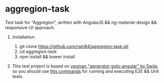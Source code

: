 # aggregion-task
Test task for "Aggregion", written with AngularJS && ng-material-design 
&& responsive-UI approach.

1. Installation:    
    1.  git clone https://github.com/rain84/aggregion-task.git
    2.  cd aggregion-task
    3.  npm install && bower install

2. This test project is based on [yeoman "generator-gulp-angular" by Swiip](https://github.com/Swiip/generator-gulp-angular/), so you should use [this commands](https://github.com/Swiip/generator-gulp-angular/blob/master/docs/usage.md#use-gulp-tasks) for running and executing E2E && Unit tests.
   
  
